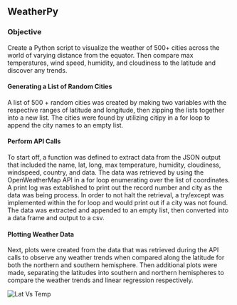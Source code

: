 ## WeatherPy
### Objective
Create a Python script to visualize the weather of 500+ cities across the world of varying distance from the
equator. Then compare max temperatures, wind speed, humidity, and cloudiness to the latitude and discover any
trends.

#### Generating a List of Random Cities
A list of 500 + random cities was created by making two variables with the respective ranges of latitude and
longitude, then zipping the lists together into a new list. The cities were found by utilizing citipy in a
for loop to append the city names to an empty list.

#### Perform API Calls
To start off, a function was defined to extract data from the JSON output that included the name, lat, long,
max temperature, humidity, cloudiness, windspeed, country, and data. The data was retrieved by using the
OpenWeatherMap API in a for loop enumerating over the list of coordinates. A print log was extablished to
print out the record number and city as the data was being process. In order to not halt the retrieval, a
try/except was implemented within the for loop and would print out if a city was not found. The data was
extracted and appended to an empty list, then converted into a data frame and output to a csv.

#### Plotting Weather Data
Next, plots were created from the data that was retrieved during the API calls to observe any weather trends
when compared along the latitude for both the northern and southern hemisphere. Then additional plots were
made, separating the latitudes into southern and northern hemispheres to compare the weather trends and
linear regression respectively.

![Lat Vs Temp](WeatherPy/ouput_data/Latitude_vs_Max_Temp_scatter.png)
